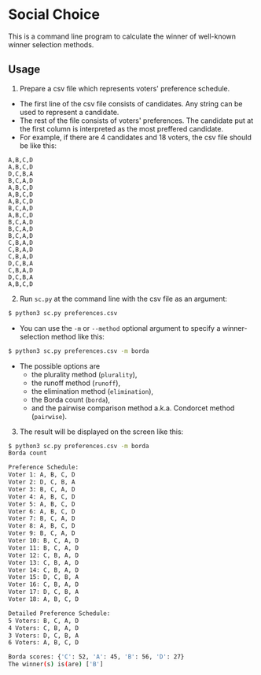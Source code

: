 Social Choice
=============

This is a command line program to calculate the winner of
well-known winner selection methods.

Usage
-----

1. Prepare a csv file which represents voters' preference schedule.
  * The first line of the csv file consists of candidates.
    Any string can be used to represent a candidate.
  * The rest of the file consists of voters' preferences.
    The candidate put at the first column is interpreted as the most preffered candidate.
  * For example, if there are 4 candidates and 18 voters, the csv file
    should be like this:
  ```
A,B,C,D
A,B,C,D
D,C,B,A
B,C,A,D
A,B,C,D
A,B,C,D
A,B,C,D
B,C,A,D
A,B,C,D
B,C,A,D
B,C,A,D
B,C,A,D
C,B,A,D
C,B,A,D
C,B,A,D
D,C,B,A
C,B,A,D
D,C,B,A
A,B,C,D
```
2. Run ```sc.py``` at the command line with the csv file as an argument:
  ```bash
$ python3 sc.py preferences.csv
```
  * You can use the ```-m``` or ```--method``` optional argument to specify a
    winner-selection method like this:
  ```bash
$ python3 sc.py preferences.csv -m borda
```
  * The possible options are
    * the plurality method (```plurality```),
    * the runoff method (```runoff```),
    * the elimination method (```elimination```),
    * the Borda count (```borda```),
    * and the pairwise comparison method a.k.a. Condorcet method (```pairwise```).
3. The result will be displayed on the screen like this:
  ```bash
$ python3 sc.py preferences.csv -m borda
Borda count

Preference Schedule:
Voter 1: A, B, C, D
Voter 2: D, C, B, A
Voter 3: B, C, A, D
Voter 4: A, B, C, D
Voter 5: A, B, C, D
Voter 6: A, B, C, D
Voter 7: B, C, A, D
Voter 8: A, B, C, D
Voter 9: B, C, A, D
Voter 10: B, C, A, D
Voter 11: B, C, A, D
Voter 12: C, B, A, D
Voter 13: C, B, A, D
Voter 14: C, B, A, D
Voter 15: D, C, B, A
Voter 16: C, B, A, D
Voter 17: D, C, B, A
Voter 18: A, B, C, D

Detailed Preference Schedule:
5 Voters: B, C, A, D
4 Voters: C, B, A, D
3 Voters: D, C, B, A
6 Voters: A, B, C, D

Borda scores: {'C': 52, 'A': 45, 'B': 56, 'D': 27}
The winner(s) is(are) ['B']
```
